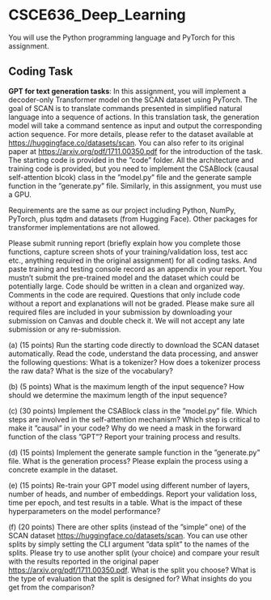 # CSCE636_Deep_Learning


You will use the Python programming language and PyTorch for this assignment.


Coding Task 
-----------------------
**GPT for text generation tasks**: In this assignment, you will
implement a decoder-only Transformer model on the SCAN dataset using PyTorch. The goal
of SCAN is to translate commands presented in simplified natural language into a sequence
of actions. In this translation task, the generation model will take a command sentence as
input and output the corresponding action sequence. For more details, please refer to the
dataset available at https://huggingface.co/datasets/scan. You can also refer to its
original paper at https://arxiv.org/pdf/1711.00350.pdf for the introduction of the task.
The starting code is provided in the ”code” folder. All the architecture and training code is
provided, but you need to implement the CSABlock (causal self-attention blcok) class in the
”model.py” file and the generate sample function in the ”generate.py” file. Similarly, in this
assignment, you must use a GPU. 

Requirements are the same as our project including Python, NumPy, PyTorch, plus tqdm
and datasets (from Hugging Face). Other packages for transformer implementations are not
allowed.

Please submit running report (briefly explain how you complete those functions, capture
screen shots of your training/validation loss, test acc etc., anything required in the original
assignment) for all coding tasks. And paste training and testing console record as an appendix
in your report. You mustn’t submit the pre-trained model and the dataset which could be
potentially large. Code should be written in a clean and organized way. Comments in the code
are required. Questions that only include code without a report and explanations will not be
graded. Please make sure all required files are included in your submission by downloading
your submission on Canvas and double check it. We will not accept any late submission or
any re-submission.


(a) (15 points) Run the starting code directly to download the SCAN dataset automatically.
Read the code, understand the data processing, and answer the following questions:
What is a tokenizer? How does a tokenizer process the raw data? What is the size of
the vocabulary?

(b) (5 points) What is the maximum length of the input sequence? How should we determine
the maximum length of the input sequence?

(c) (30 points) Implement the CSABlock class in the ”model.py” file. Which steps are
involved in the self-attention mechanism? Which step is critical to make it ”causal” in
your code? Why do we need a mask in the forward function of the class ”GPT”? Report
your training process and results.

(d) (15 points) Implement the generate sample function in the ”generate.py” file. What
is the generation process? Please explain the process using a concrete example in the
dataset.

(e) (15 points) Re-train your GPT model using different number of layers, number of heads,
and number of embeddings. Report your validation loss, time per epoch, and test results
in a table. What is the impact of these hyperparameters on the model performance?

(f) (20 points) There are other splits (instead of the ”simple” one) of the SCAN dataset
https://huggingface.co/datasets/scan. You can use other splits by simply setting
the CLI argument ”data split” to the names of the splits. Please try to use another split
(your choice) and compare your result with the results reported in the original paper
https://arxiv.org/pdf/1711.00350.pdf. What is the split you choose? What is the
type of evaluation that the split is designed for? What insights do you get from the
comparison? 



